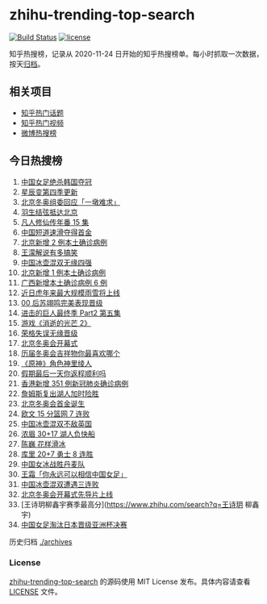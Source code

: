 # zhihu-trending-top-search

[![Build Status](https://github.com/justjavac/zhihu-trending-top-search/workflows/ci/badge.svg?branch=main)](https://github.com/justjavac/zhihu-trending-top-search/actions)
[![license](https://img.shields.io/github/license/justjavac/zhihu-trending-top-search)](https://github.com/justjavac/zhihu-trending-top-search/blob/main/LICENSE)

知乎热搜榜，记录从 2020-11-24 日开始的知乎热搜榜单。每小时抓取一次数据，按天[归档](./archives)。

## 相关项目

- [知乎热门话题](https://github.com/justjavac/zhihu-trending-hot-questions)
- [知乎热门视频](https://github.com/justjavac/zhihu-trending-hot-video)
- [微博热搜榜](https://github.com/justjavac/weibo-trending-hot-search)

## 今日热搜榜

<!-- BEGIN -->
<!-- 最后更新时间 Sun Feb 06 2022 22:08:16 GMT+0800 (China Standard Time) -->

1. [中国女足绝杀韩国夺冠](https://www.zhihu.com/search?q=中国女足)
1. [星辰变第四季更新](https://www.zhihu.com/search?q=星辰变)
1. [北京冬奥组委回应「一墩难求」](https://www.zhihu.com/search?q=冰墩墩)
1. [羽生结弦抵达北京](https://www.zhihu.com/search?q=羽生结弦)
1. [凡人修仙传年番 15 集](https://www.zhihu.com/search?q=凡人修仙传)
1. [中国短道速滑夺得首金](https://www.zhihu.com/search?q=短道速滑)
1. [北京新增 2 例本土确诊病例](https://www.zhihu.com/search?q=北京疫情)
1. [王濛解说有多搞笑](https://www.zhihu.com/search?q=王濛解说)
1. [中国冰壶混双无缘四强](https://www.zhihu.com/search?q=冰壶)
1. [北京新增 1 例本土确诊病例](https://www.zhihu.com/search?q=北京疫情)
1. [广西新增本土确诊病例 6 例](https://www.zhihu.com/search?q=广西疫情)
1. [近日虎年来最大规模雨雪将上线](https://www.zhihu.com/search?q=虎年最大规模雨雪将上线)
1. [00 后苏翊鸣完美表现晋级](https://www.zhihu.com/search?q=苏翊鸣)
1. [进击的巨人最终季 Part2 第五集](https://www.zhihu.com/search?q=进击的巨人)
1. [游戏《消逝的光芒 2》](https://www.zhihu.com/search?q=消逝的光芒2)
1. [荣格失误无缘晋级](https://www.zhihu.com/search?q=荣格)
1. [北京冬奥会开幕式](https://www.zhihu.com/search?q=冬奥会开幕式)
1. [历届冬奥会吉祥物你最喜欢哪个](https://www.zhihu.com/search?q=冬奥会吉祥物)
1. [《原神》角色神里绫人](https://www.zhihu.com/search?q=原神)
1. [假期最后一天你返程顺利吗](https://www.zhihu.com/search?q=返程)
1. [香港新增 351 例新冠肺炎确诊病例](https://www.zhihu.com/search?q=香港疫情)
1. [詹姆斯复出湖人加时险胜](https://www.zhihu.com/search?q=湖人)
1. [北京冬奥会首金诞生](https://www.zhihu.com/search?q=越野滑雪)
1. [欧文 15 分篮网 7 连败](https://www.zhihu.com/search?q=篮网)
1. [中国冰壶混双不敌英国](https://www.zhihu.com/search?q=冰壶)
1. [浓眉 30+17 湖人负快船](https://www.zhihu.com/search?q=湖人)
1. [陈巍 花样滑冰](https://www.zhihu.com/search?q=花样滑冰)
1. [库里 20+7 勇士 8 连胜](https://www.zhihu.com/search?q=勇士)
1. [中国女冰战胜丹麦队](https://www.zhihu.com/search?q=冰球)
1. [王霜「你永远可以相信中国女足」](https://www.zhihu.com/search?q=王霜)
1. [中国冰壶混双遭遇三连败](https://www.zhihu.com/search?q=冰壶)
1. [北京冬奥会开幕式先导片上线](https://www.zhihu.com/search?q=北京冬奥会开幕式先导片)
1. [王诗玥柳鑫宇赛季最高分](https://www.zhihu.com/search?q=王诗玥 柳鑫宇)
1. [中国女足淘汰日本晋级亚洲杯决赛](https://www.zhihu.com/search?q=中国女足)

<!-- END -->

历史归档 [./archives](./archives)

### License

[zhihu-trending-top-search](https://github.com/justjavac/zhihu-trending-top-search)
的源码使用 MIT License 发布。具体内容请查看 [LICENSE](./LICENSE) 文件。
